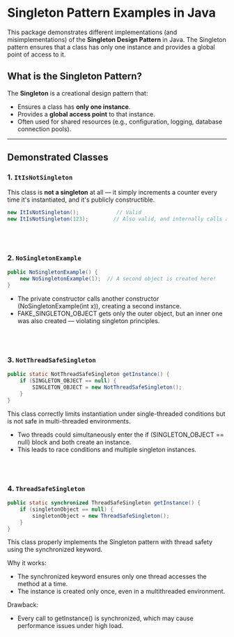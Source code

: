 # Singleton Pattern Examples in Java

This package demonstrates different implementations (and misimplementations) of the **Singleton Design Pattern** in Java. The Singleton pattern ensures that a class has only one instance and provides a global point of access to it.

## What is the Singleton Pattern?

The **Singleton** is a creational design pattern that:
- Ensures a class has **only one instance**.
- Provides a **global access point** to that instance.
- Often used for shared resources (e.g., configuration, logging, database connection pools).

---

## Demonstrated Classes

### 1. `ItIsNotSingleton`

This class is **not a singleton** at all — it simply increments a counter every time it's instantiated, and it's publicly constructible.

```java
new ItIsNotSingleton();            // Valid
new ItIsNotSingleton(123);        // Also valid, and internally calls another constructor

```

<br/><br/>

### 2. `NoSingletonExample`

``` java
public NoSingletonExample() {
    new NoSingletonExample(1);  // A second object is created here!
}
```

- The private constructor calls another constructor (NoSingletonExample(int x)), creating a second instance.
- FAKE_SINGLETON_OBJECT gets only the outer object, but an inner one was also created — violating singleton principles.

<br/><br/>

### 3. `NotThreadSafeSingleton`

``` java
public static NotThreadSafeSingleton getInstance() {
    if (SINGLETON_OBJECT == null) {
        SINGLETON_OBJECT = new NotThreadSafeSingleton();
    }
}
```

This class correctly limits instantiation under single-threaded conditions but is not safe in multi-threaded environments.

- Two threads could simultaneously enter the if (SINGLETON_OBJECT == null) block and both create an instance.
- This leads to race conditions and multiple singleton instances.

<br/><br/>

### 4. `ThreadSafeSingleton`

``` java
public static synchronized ThreadSafeSingleton getInstance() {
    if (singletonObject == null) {
        singletonObject = new ThreadSafeSingleton();
    }
}
```

This class properly implements the Singleton pattern with thread safety using the synchronized keyword.

Why it works:

- The synchronized keyword ensures only one thread accesses the method at a time.
- The instance is created only once, even in a multithreaded environment.

Drawback: 
- Every call to getInstance() is synchronized, which may cause performance issues under high load.
